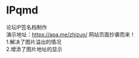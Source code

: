 # IPqmd
论坛IP签名档制作<br />
演示地址：https://apa.me/zhizuo/
网站页面抄袭而来！<br />
1.解决了图片溢出的情况<br />
2.增添了图片地址的显示<br />
